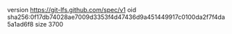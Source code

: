 version https://git-lfs.github.com/spec/v1
oid sha256:0f17db74028ae7009d3353f4d47436d9a451449917c0100da2f7f4da5a1ad6f8
size 3700
